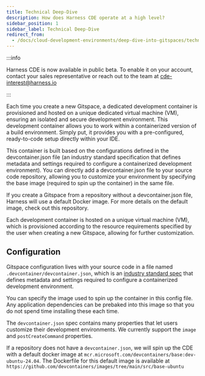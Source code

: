 ```yaml
---
title: Technical Deep-Dive
description: How does Harness CDE operate at a high level? 
sidebar_position: 1
sidebar_label: Technical Deep-Dive
redirect_from:
  - /docs/cloud-development-environments/deep-dive-into-gitspaces/technical-deep-dive
---
```


:::info

Harness CDE is now available in public beta. To enable it on your account, contact your sales representative or reach out to the team at cde-interest@harness.io

:::

Each time you create a new Gitspace, a dedicated development container is provisioned and hosted on a unique dedicated virtual machine (VM), ensuring an isolated and secure development environment. This development container allows you to work within a containerized version of a build environment. Simply put, it provides you with a pre-configured, ready-to-code setup directly within your IDE. 

This container is built based on the configurations defined in the devcontainer.json file (an industry standard specification that defines metadata and settings required to configure a containerized development environment). You can directly add a devcontainer.json file to your source code repository, allowing you to customize your environment by specifying the base image (required to spin up the container) in the same file. 

If you create a Gitspace from a repository without a devcontainer.json file, Harness will use a default Docker image. For more details on the default image, check out this repository.

Each development container is hosted on a unique virtual machine (VM), which is provisioned according to the resource requirements specified by the user when creating a new Gitspace, allowing for further customization.

## Configuration

Gitspace configuration lives with your source code in a file named `.devcontainer/devcontainer.json`, which is an [industry standard spec](https://containers.dev/implementors/json_reference/) that defines metadata and settings required to configure a containerized development environment. 

You can specify the image used to spin up the container in this config file. Any application dependencies can be prebaked into this image so that you do not spend time installing these each time.

The `devcontainer.json` spec contains many properties that let users customize their development environments. We currently support the `image` and `postCreateCommand` properties.  

If a repository does not have a `devcontainer.json`, we will spin up the CDE with a default docker image at  `mcr.microsoft.com/devcontainers/base:dev-ubuntu-24.04`. The Dockerfile for this default image is available at `https://github.com/devcontainers/images/tree/main/src/base-ubuntu` 

